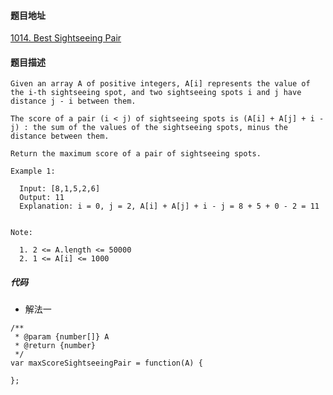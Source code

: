 #### 题目地址
[1014. Best Sightseeing Pair](https://leetcode.com/problems/best-sightseeing-pair/)
#### 题目描述
```
Given an array A of positive integers, A[i] represents the value of the i-th sightseeing spot, and two sightseeing spots i and j have distance j - i between them.

The score of a pair (i < j) of sightseeing spots is (A[i] + A[j] + i - j) : the sum of the values of the sightseeing spots, minus the distance between them.

Return the maximum score of a pair of sightseeing spots.

Example 1:

  Input: [8,1,5,2,6]
  Output: 11
  Explanation: i = 0, j = 2, A[i] + A[j] + i - j = 8 + 5 + 0 - 2 = 11


Note:

  1. 2 <= A.length <= 50000
  2. 1 <= A[i] <= 1000

```

##### 代码

- 解法一
```
/**
 * @param {number[]} A
 * @return {number}
 */
var maxScoreSightseeingPair = function(A) {
    
};
```
